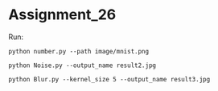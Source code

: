 # Assignment_26
Run:
```
python number.py --path image/mnist.png

python Noise.py --output_name result2.jpg

python Blur.py --kernel_size 5 --output_name result3.jpg

```
